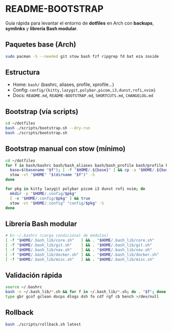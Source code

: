 # README-BOOTSTRAP

Guía rápida para levantar el entorno de **dotfiles** en Arch con **backups**, **symlinks** y **librería Bash modular**.

## Paquetes base (Arch)
```bash
sudo pacman -S --needed git stow bash fzf ripgrep fd bat eza zoxide       wl-clipboard xclip trash-cli docker docker-compose bc       tmux lazygit neovim i3-wm kitty rofi polybar dunst picom
```

## Estructura
- Home: `bash/` (bashrc, aliases, profile, xprofile…)
- Config: `config/{kitty,lazygit,polybar,picom,i3,dunst,rofi,nvim}`
- Docs: `README.md`, `README-BOOTSTRAP.md`, `SHORTCUTS.md`, `CHANGELOG.md`

## Bootstrap (vía scripts)
```bash
cd ~/dotfiles
bash ./scripts/bootstrap.sh --dry-run
bash ./scripts/bootstrap.sh
```

## Bootstrap manual con stow (mínimo)
```bash
cd ~/dotfiles
for f in bash/bashrc bash/bash_aliases bash/bash_profile bash/profile bash/xprofile; do
  base=$(basename "$f"); [ -f "$HOME/.${base}" ] && cp -a "$HOME/.${base}" "$HOME/.${base}.bak"
  stow -vt "$HOME" "$(dirname "$f")" -S
done

for pkg in kitty lazygit polybar picom i3 dunst rofi nvim; do
  mkdir -p "$HOME/.config/$pkg"
  [ -e "$HOME/.config/$pkg" ] && true
  stow -vt "$HOME/.config" "config/$pkg" -S
done
```

## Librería Bash modular
```bash
# En ~/.bashrc (carga condicional de módulos)
[ -f "$HOME/.bash_lib/core.sh"   ] && . "$HOME/.bash_lib/core.sh"
[ -f "$HOME/.bash_lib/git.sh"    ] && . "$HOME/.bash_lib/git.sh"
[ -f "$HOME/.bash_lib/nav.sh"    ] && . "$HOME/.bash_lib/nav.sh"
[ -f "$HOME/.bash_lib/docker.sh" ] && . "$HOME/.bash_lib/docker.sh"
[ -f "$HOME/.bash_lib/misc.sh"   ] && . "$HOME/.bash_lib/misc.sh"
```

## Validación rápida
```bash
source ~/.bashrc
bash -n ~/.bash_lib/*.sh && for f in ~/.bash_lib/*.sh; do . "$f"; done
type gbr gcof gclean docps dlogs dsh fo cdf rgf cb bench >/dev/null
```

## Rollback
```bash
bash ./scripts/rollback.sh latest
```
